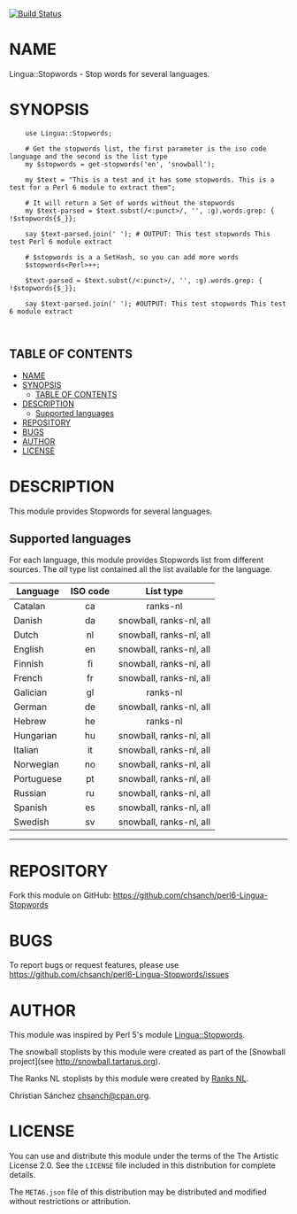 [![Build Status](https://travis-ci.org/chsanch/perl6-Lingua-Stopwords.svg?branch=master)](https://travis-ci.org/chsanch/perl6-Lingua-Stopwords)

# NAME

Lingua::Stopwords - Stop words for several languages.

# SYNOPSIS

```perl6
    use Lingua::Stopwords;

    # Get the stopwords list, the first parameter is the iso code language and the second is the list type
    my $stopwords = get-stopwords('en', 'snowball');

    my $text = "This is a test and it has some stopwords. This is a test for a Perl 6 module to extract them";

    # It will return a Set of words without the stopwords
    my $text-parsed = $text.subst(/<:punct>/, '', :g).words.grep: { !$stopwords{$_}};

    say $text-parsed.join(' '); # OUTPUT: This test stopwords This test Perl 6 module extract

    # $stopwords is a a SetHash, so you can add more words
    $stopwords<Perl>++;

    $text-parsed = $text.subst(/<:punct>/, '', :g).words.grep: { !$stopwords{$_}};

    say $text-parsed.join(' '); #OUTPUT: This test stopwords This test 6 module extract

    
```
## TABLE OF CONTENTS
- [NAME](#name)
- [SYNOPSIS](#synopsis)
    - [TABLE OF CONTENTS](#table-of-contents)
- [DESCRIPTION](#description)
    - [Supported languages](#supported-languages)
- [REPOSITORY](#repository)
- [BUGS](#bugs)
- [AUTHOR](#author)
- [LICENSE](#license)

# DESCRIPTION

This module provides Stopwords for several languages.

## Supported languages

For each language, this module provides Stopwords list from different sources. The _all_ type list contained all the list available for the language.

| Language   | ISO code | List type               |
| ---------- | :------: | :---------------------: |
| Catalan    | ca       | ranks-nl                |
| Danish     | da       | snowball, ranks-nl, all |
| Dutch      | nl       | snowball, ranks-nl, all |
| English    | en       | snowball, ranks-nl, all |
| Finnish    | fi       | snowball, ranks-nl, all |
| French     | fr       | snowball, ranks-nl, all |
| Galician   | gl       | ranks-nl                |
| German     | de       | snowball, ranks-nl, all |
| Hebrew     | he       | ranks-nl                |
| Hungarian  | hu       | snowball, ranks-nl, all |
| Italian    | it       | snowball, ranks-nl, all |
| Norwegian  | no       | snowball, ranks-nl, all |
| Portuguese | pt       | snowball, ranks-nl, all |
| Russian    | ru       | snowball, ranks-nl, all |
| Spanish    | es       | snowball, ranks-nl, all |
| Swedish    | sv       | snowball, ranks-nl, all |

---
# REPOSITORY

Fork this module on GitHub:
https://github.com/chsanch/perl6-Lingua-Stopwords

# BUGS

To report bugs or request features, please use
https://github.com/chsanch/perl6-Lingua-Stopwords/issues

# AUTHOR

This module was inspired by Perl 5's module [Lingua::Stopwords](https://metacpan.org/pod/Lingua::StopWords).

The snowball stoplists by this module were created as part of the [Snowball project](see http://snowball.tartarus.org).

The Ranks NL stoplists by this module were created by [Ranks NL](https://www.ranks.nl/stopwords).

Christian Sánchez <chsanch@cpan.org>.

# LICENSE

You can use and distribute this module under the terms of the
The Artistic License 2.0. See the `LICENSE` file included in this
distribution for complete details.

The `META6.json` file of this distribution may be distributed and modified
without restrictions or attribution.
